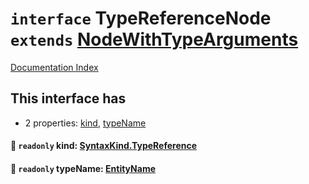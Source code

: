 # `interface` TypeReferenceNode `extends` [NodeWithTypeArguments](../private.interface.NodeWithTypeArguments/README.md)

[Documentation Index](../README.md)

## This interface has

- 2 properties:
[kind](#-readonly-kind-syntaxkindtypereference),
[typeName](#-readonly-typename-entityname)


#### 📄 `readonly` kind: [SyntaxKind.TypeReference](../private.enum.SyntaxKind/README.md#typereference--183)



#### 📄 `readonly` typeName: [EntityName](../private.type.EntityName/README.md)



